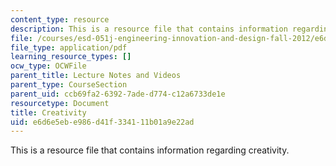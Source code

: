```yaml
---
content_type: resource
description: This is a resource file that contains information regarding creativity.
file: /courses/esd-051j-engineering-innovation-and-design-fall-2012/e6d6e5ebe986d41f334111b01a9e22ad_MITESD_051JF12_Lec11.pdf
file_type: application/pdf
learning_resource_types: []
ocw_type: OCWFile
parent_title: Lecture Notes and Videos
parent_type: CourseSection
parent_uid: ccb69fa2-6392-7ade-d774-c12a6733de1e
resourcetype: Document
title: Creativity
uid: e6d6e5eb-e986-d41f-3341-11b01a9e22ad
---
```

This is a resource file that contains information regarding creativity.

